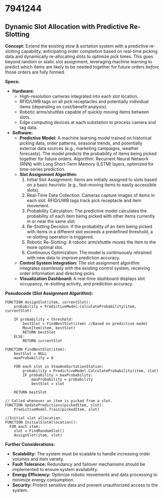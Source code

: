 # 7941244

## Dynamic Slot Allocation with Predictive Re-Slotting

**Concept:** Extend the existing stow & sortation system with a predictive re-slotting capability, anticipating order completion based on real-time picking data and dynamically re-allocating slots to optimize pick times. This goes beyond random or static slot assignment, leveraging machine learning to predict which items are likely to be needed together for future orders *before* those orders are fully formed.

**Specs:**

*   **Hardware:**
    *   High-resolution cameras integrated into each slot location.
    *   RFID/UWB tags on all pick receptacles and potentially individual items (depending on cost/benefit analysis).
    *   Robotic arms/shuttles capable of quickly moving items between slots.
    *   Edge computing devices at each substation to process camera and tag data.
*   **Software:**
    *   **Predictive Model:**  A machine learning model trained on historical picking data, order patterns, seasonal trends, and potentially external data sources (e.g., marketing campaigns, weather forecasts).  The model predicts the probability of items being picked together for future orders.  Algorithm: Recurrent Neural Network (RNN) with Long Short-Term Memory (LSTM) layers, optimized for time-series prediction.
    *   **Slot Assignment Algorithm:**
        1.  Initial Slot Assignment: Items are initially assigned to slots based on a basic heuristic (e.g., fast-moving items to easily accessible slots).
        2.  Real-Time Data Collection: Cameras capture images of items in each slot. RFID/UWB tags track pick receptacle and item movement.
        3.  Probability Calculation: The predictive model calculates the probability of each item being picked with other items currently in or near the same slot.
        4.  Re-Slotting Decision: If the probability of an item being picked with items in a different slot exceeds a predefined threshold, a re-slotting operation is triggered.
        5.  Robotic Re-Slotting: A robotic arm/shuttle moves the item to the more optimal slot.
        6.  Continuous Optimization: The model is continuously retrained with new data to improve prediction accuracy.
    *   **Control System Integration:** The slot assignment algorithm integrates seamlessly with the existing control system, receiving order information and directing picks.
    *   **Visualization Dashboard:** A real-time dashboard displays slot occupancy, re-slotting activity, and prediction accuracy.

**Pseudocode (Slot Assignment Algorithm):**

```
FUNCTION AssignSlot(item, currentSlot):
    probability = PredictiveModel.CalculateProbability(item, currentSlot)
    
    IF probability < threshold:
        bestSlot = FindBestSlot(item) //Based on predictive model
        MoveItem(item, bestSlot)
        RETURN bestSlot
    ELSE:
        RETURN currentSlot

FUNCTION FindBestSlot(item):
    bestSlot = NULL
    maxProbability = 0
    
    FOR each slot in StowAndSortationStation:
        probability = PredictiveModel.CalculateProbability(item, slot)
        IF probability > maxProbability:
            maxProbability = probability
            bestSlot = slot
    
    RETURN bestSlot

// Called whenever an item is picked from a slot.
FUNCTION UpdatePredictions(pickedItem, slot):
    PredictiveModel.Train(pickedItem, slot)

//Initial slot allocation.
FUNCTION InitialSlotAllocation():
  FOR each item:
    slot = FindRandomSlot()
    AssignSlot(item, slot)
```

**Further Considerations:**

*   **Scalability:**  The system must be scalable to handle increasing order volumes and item variety.
*   **Fault Tolerance:**  Redundancy and failover mechanisms should be implemented to ensure system availability.
*   **Energy Efficiency:**  Optimize robotic movements and data processing to minimize energy consumption.
*   **Security:**  Protect sensitive data and prevent unauthorized access to the system.